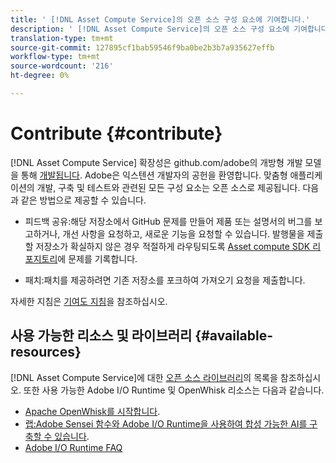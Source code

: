 ```yaml
---
title: ' [!DNL Asset Compute Service]의 오픈 소스 구성 요소에 기여합니다.'
description: ' [!DNL Asset Compute Service]의 오픈 소스 구성 요소에 기여합니다.'
translation-type: tm+mt
source-git-commit: 127895cf1bab59546f9ba0be2b3b7a935627effb
workflow-type: tm+mt
source-wordcount: '216'
ht-degree: 0%

---
```



# Contribute {#contribute}

[!DNL Asset Compute Service] 확장성은 github.com/adobe의 개방형 개발 모델을 통해  [개발됩니다](https://github.com/adobe). Adobe은 익스텐션 개발자의 공헌을 환영합니다. 맞춤형 애플리케이션의 개발, 구축 및 테스트와 관련된 모든 구성 요소는 오픈 소스로 제공됩니다. 다음과 같은 방법으로 제공할 수 있습니다.

* 피드백 공유:해당 저장소에서 GitHub 문제를 만들어 제품 또는 설명서의 버그를 보고하거나, 개선 사항을 요청하고, 새로운 기능을 요청할 수 있습니다. 발행물을 제출할 저장소가 확실하지 않은 경우 적절하게 라우팅되도록 [Asset compute SDK 리포지토리](https://github.com/adobe/asset-compute-sdk)에 문제를 기록합니다.

* 패치:패치를 제공하려면 기존 저장소를 포크하여 가져오기 요청을 제출합니다.

자세한 지침은 [기여도 지침](https://github.com/adobe/asset-compute-sdk/blob/master/.github/CONTRIBUTING.md)을 참조하십시오.

## 사용 가능한 리소스 및 라이브러리 {#available-resources}

[!DNL Asset Compute Service]에 대한 [오픈 소스 라이브러리](https://github.com/adobe/asset-compute-sdk#available-resources-and-libraries)의 목록을 참조하십시오. 또한 사용 가능한 Adobe I/O Runtime 및 OpenWhisk 리소스는 다음과 같습니다.

* [Apache OpenWhisk를 시작합니다](https://github.com/apache/incubator-openwhisk/tree/master/docs#getting-started-with-openwhisk).
* [랩:Adobe Sensei 함수와 Adobe I/O Runtime을 사용하여 합성 가능한 AI를 구축할 수 있습니다](https://opensource.adobe.com/adobe-sensei-ai-functions/index.html).
* [Adobe I/O Runtime FAQ](https://www.adobe.io/apis/experienceplatform/runtime/docs.html#!adobedocs/adobeio-runtime/master/resources/faq.md)

<!-- **TBD** for post-release:
* Link to Firefly open-source components.
* Issues in `aio` can be reported in Firefly repos.
* Issues in asset-compute-sdk or devtool goes into the relevant repos from Nui.
-->
